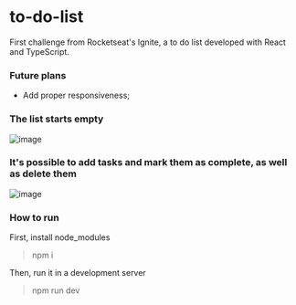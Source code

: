 # to-do-list
First challenge from Rocketseat's Ignite, a to do list developed with React and TypeScript.

### Future plans
- Add proper responsiveness;

### The list starts empty
![image](https://user-images.githubusercontent.com/50748653/194683898-68330917-753c-4fd5-82bb-f0a34ea229bd.png)

### It's possible to add tasks and mark them as complete, as well as delete them
![image](https://user-images.githubusercontent.com/50748653/194683954-f13f8c3b-73b2-4a0c-a474-2612ffeb0c79.png)

### How to run

First, install node_modules
> npm i

Then, run it in a development server
> npm run dev
